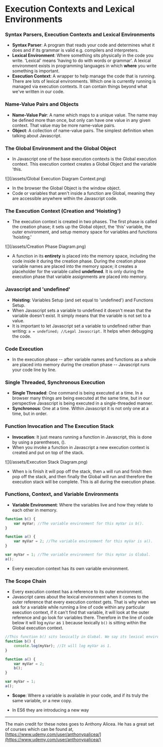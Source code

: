 # Execution Contexts and Lexical Environments

### Syntax Parsers, Execution Contexts and Lexical Environments

* **Syntax Parser**: A program that reads your code and determines what it does and if its grammar is valid e.g. compilers and interpreters.
* **Lexical Environment**: Where something sits physically in the code you write. 'Lexical' means 'having to do with words or grammar'. A lexical environment exists in programming languages in which **where** you write something is important.
* **Execution Context**: A wrapper to help manage the code that is running. There are lots of lexical environments. Which one is currently running is managed via execution contexts. It can contain things beyond what we've written in our code. 

### Name-Value Pairs and Objects

* **Name-Value Pair**: A name which maps to a unique value. The name may be defined more than once, but only can have one value in any given context. That value may be more name-value pairs.
* **Object**: A collection of name-value pairs. The simplest definition when talking about Javascript. 

### The Global Environment and the Global Object

* In Javascript one of the base execution contexts is the Global execution context. This execution context creates a Global Object and the variable 'this.

![](/assets/Global Execution Diagram Context.png)

* In the browser the Global Object is the window object.
* Code or variables that aren't inside a function are Global, meaning they are accessible anywhere within the Javascript code.

### The Execution Context \(Creation and 'Hoisting'\)

* The execution context is created in two phases. The first phase is called the creation phase; it sets up the Global object, the 'this' variable, the outer environment, and setup memory space for variables and functions 'hoisting.'

![](/assets/Creation Phase Diagram.png)

* A function in its **entirety** is placed into the memory space, including the code inside it during the creation phase. During the creation phase variable names are placed into the memory space; it creates a placeholder for the variable called **undefined**. It is only during the execution phase that variable assignments are placed into memory.

### Javascript and 'undefined'

* **Hoisting**: Variables Setup \(and set equal to 'undefined'\) and Functions Setup.
* When Javascript sets a variable to undefined it doesn't mean that the variable doesn't exist. It simply means that the variable is not set to a value.
* It is important to let Javascript set a variable to undefined rather than writing: `a = undefined; //Legal Javascript.` It helps when debugging the code.

### Code Execution

* In the execution phase -- after variable names and functions as a whole are placed into memory during the creation phase -- Javascript runs your code line by line.

### Single Threaded, Synchronous Execution

* **Single Threaded**: One command is being executed at a time. In a browser many things are being executed at the same time, but in our perspective Javascript is being executed in a single-threaded manner.
* **Synchronous**: One at a time. Within Javascript it is not only one at a time, but in order.

### Function Invocation and The Execution Stack

* **Invocation**: It just means running a function in Javascript, this is done by using a parentheses, \(\).
* When you invoke a function in Javascript a new execution context is created and put on top of the stack.

![](/assets/Execution Stack Diagram.png)

* When `b` is finish it will pop off the stack, then `a` will run and finish then pop off the stack, and then finally the Global will run and therefore the execution stack will be complete. This is all during the execution phase.

### Functions, Context, and Variable Environments

* **Variable Environment**: Where the variables live and how they relate to each other in memory.

```js
function b() {
    var myVar; //The variable environment for this myVar is b().
}

function a() {
    var myVar = 2; //The variable environment for this myVar is a().
}

var myVar = 1; //The variable environment for this myVar is Global.
a();
```

* Every execution context has its own variable environment.

### The Scope Chain

* Every execution context has a reference to its outer environment.
* Javascript cares about the lexical environment when it comes to the outer reference that every execution context gets. That is why when we ask for a variable while running a line of code within any particular execution context, if it can't find that variable, it will look at the outer reference and go look for variables there. Therefore in the line of code below it will log `myVar` as `1` because lexically `b()` is sitting within the Global execution context.

```js
//This function b() sits lexically in Global. We say its lexical environment is Global.
function b() {
    console.log(myVar); //It will log myVar as 1.
}

function a() {
    var myVar = 2;
    b();
}

var myVar = 1;
a();
```

* **Scope**: Where a variable is available in your code, and if its truly the same variable, or a new copy.

* In ES6 they are introducing a new way 



---

The main credit for these notes goes to Anthony Alicea. He has a great set of courses which can be found at, [https://www.udemy.com/user/anthonypalicea/](https://www.udemy.com/user/anthonypalicea/)

